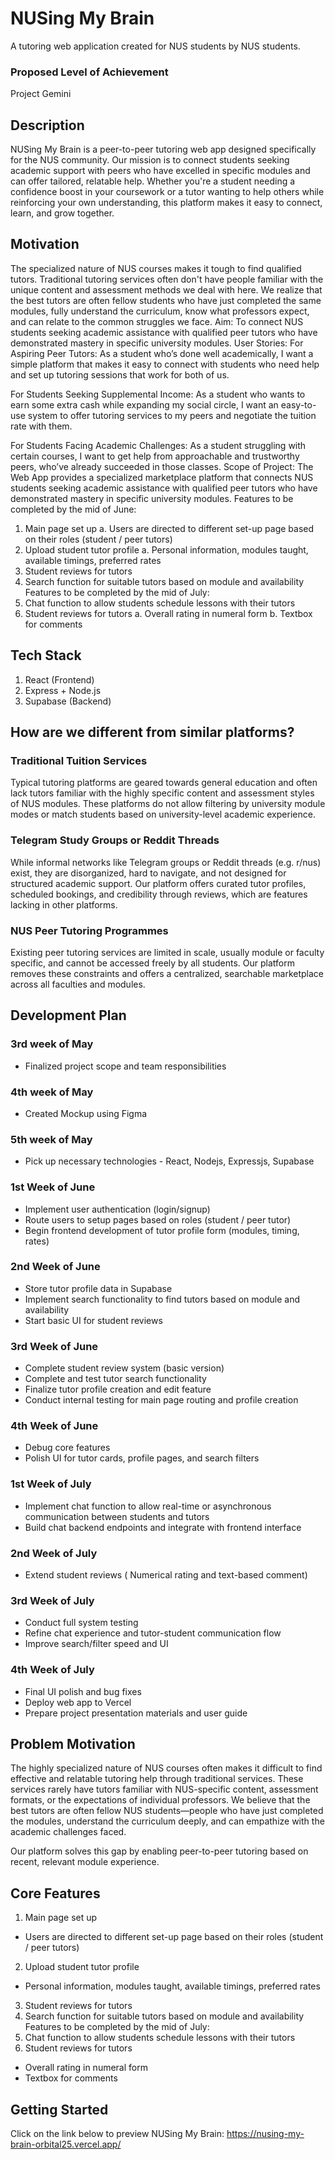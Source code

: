 # NUSing My Brain
A tutoring web application created for NUS students by NUS students.
### Proposed Level of Achievement
Project Gemini 

## Description
NUSing My Brain is a peer-to-peer tutoring web app designed specifically for the NUS community. Our mission is to connect students seeking academic support with peers who have excelled in specific modules and can offer tailored, relatable help. Whether you're a student needing a confidence boost in your coursework or a tutor wanting to help others while reinforcing your own understanding, this platform makes it easy to connect, learn, and grow together.

## Motivation
The specialized nature of NUS courses makes it tough to find qualified tutors. Traditional tutoring services often don't have people familiar with the unique content and assessment methods we deal with here. We realize that the best tutors are often fellow students who have just completed the same modules, fully understand the curriculum, know what professors expect, and can relate to the common struggles we face.
Aim: 
To connect NUS students seeking academic assistance with qualified peer tutors who have demonstrated mastery in specific university modules.
User Stories: 
For Aspiring Peer Tutors: As a student who’s done well academically, I want a simple platform that makes it easy to connect with students who need help and set up tutoring sessions that work for both of us.

For Students Seeking Supplemental Income: As a student who wants to earn some extra cash while expanding my social circle, I want an easy-to-use system to offer tutoring services to my peers and negotiate the tuition rate with them.

For Students Facing Academic Challenges: As a student struggling with certain courses, I want to get help from approachable and trustworthy peers, who’ve already succeeded in those classes.
Scope of Project: 
The Web App provides a specialized marketplace platform that connects NUS students seeking academic assistance with qualified peer tutors who have demonstrated mastery in specific university modules. 
Features to be completed by the mid of June: 
1. Main page set up
a. Users are directed to different set-up page based on their roles (student / peer tutors) 
2. Upload student tutor profile
a. Personal information, modules taught, available timings, preferred rates
3. Student reviews for tutors
4. Search function for suitable tutors based on module and availability
Features to be completed by the mid of July: 
1. Chat function to allow students schedule lessons with their tutors
2. Student reviews for tutors
a. Overall rating in numeral form
b. Textbox for comments

## Tech Stack 
1. React (Frontend) 
2. Express + Node.js 
3. Supabase (Backend) 

## How are we different from similar platforms? 
### Traditional Tuition Services
 Typical tutoring platforms are geared towards general education and often lack tutors familiar with the highly specific content and assessment styles of NUS modules. These platforms do not allow filtering by university module modes or match students based on university-level academic experience.
### Telegram Study Groups or Reddit Threads
 While informal networks like Telegram groups or Reddit threads (e.g.  r/nus) exist, they are disorganized, hard to navigate, and not designed for structured academic support. Our platform offers curated tutor profiles, scheduled bookings, and credibility through reviews, which are features lacking in other platforms.
### NUS Peer Tutoring Programmes
 Existing peer tutoring services are limited in scale, usually module or faculty specific, and cannot be accessed freely by all students. Our platform removes these constraints and offers a centralized, searchable marketplace across all faculties and modules. 

## Development Plan 
### 3rd week of May
- Finalized project scope and team responsibilities
### 4th week of May
- Created Mockup using Figma
### 5th week of May
- Pick up necessary technologies - React, Nodejs, Expressjs, Supabase
### 1st Week of June
- Implement user authentication (login/signup) 
- Route users to setup pages based on roles (student / peer tutor)
- Begin frontend development of tutor profile form (modules, timing, rates)
### 2nd Week of June
- Store tutor profile data in Supabase
- Implement search functionality to find tutors based on module and availability
- Start basic UI for student reviews
### 3rd Week of June
- Complete student review system (basic version)
- Complete and test tutor search functionality
- Finalize tutor profile creation and edit feature
- Conduct internal testing for main page routing and profile creation
### 4th Week of June
- Debug core features
- Polish UI for tutor cards, profile pages, and search filters
### 1st Week of July
- Implement chat function to allow real-time or asynchronous communication between students and tutors
- Build chat backend endpoints and integrate with frontend interface
### 2nd Week of July
- Extend student reviews ( Numerical rating and text-based comment)
### 3rd Week of July
- Conduct full system testing
- Refine chat experience and tutor-student communication flow
- Improve search/filter speed and UI
### 4th Week of July
- Final UI polish and bug fixes
- Deploy web app to Vercel
- Prepare project presentation materials and user guide

## Problem Motivation
The highly specialized nature of NUS courses often makes it difficult to find effective and relatable tutoring help through traditional services. These services rarely have tutors familiar with NUS-specific content, assessment formats, or the expectations of individual professors. We believe that the best tutors are often fellow NUS students—people who have just completed the modules, understand the curriculum deeply, and can empathize with the academic challenges faced.

Our platform solves this gap by enabling peer-to-peer tutoring based on recent, relevant module experience.

## Core Features
1. Main page set up
- Users are directed to different set-up page based on their roles (student / peer tutors) 
2. Upload student tutor profile
- Personal information, modules taught, available timings, preferred rates
3. Student reviews for tutors
4. Search function for suitable tutors based on module and availability
Features to be completed by the mid of July: 
1. Chat function to allow students schedule lessons with their tutors
2. Student reviews for tutors
- Overall rating in numeral form
- Textbox for comments


## Getting Started
Click on the link below to preview NUSing My Brain:
https://nusing-my-brain-orbital25.vercel.app/